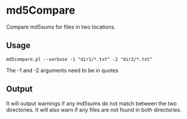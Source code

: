 # md5Compare

Compare md5sums for files in two locations.

## Usage
```
md5compare.pl --verbose -1 "dir1/*.txt" -2 "dir2/*.txt"
```

The -1 and -2 arguments need to be in quotes 

## Output

It will output warnings if any md5sums do not match between the two directories. It will also warn if any files are not found in both directories. 